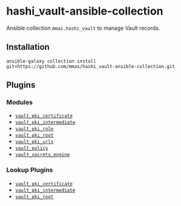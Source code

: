 # hashi_vault-ansible-collection

Ansible collection `mmas.hashi_vault` to manage Vault records.


## Installation

```
ansible-galaxy collection install git+https://github.com/mmas/hashi_vault-ansible-collection.git
````

## Plugins

### Modules

  - [`vault_pki_certificate`](https://github.com/mmas/hashi_vault-ansible-collection/tree/master/plugins/modules#vault_pki_certificate)
  - [`vault_pki_intermediate`](https://github.com/mmas/hashi_vault-ansible-collection/tree/master/plugins/modules#vault_pki_intermediate)
  - [`vault_pki_role`](https://github.com/mmas/hashi_vault-ansible-collection/tree/master/plugins/modules#vault_pki_role)
  - [`vault_pki_root`](https://github.com/mmas/hashi_vault-ansible-collection/tree/master/plugins/modules#vault_pki_root)
  - [`vault_pki_urls`](https://github.com/mmas/hashi_vault-ansible-collection/tree/master/plugins/modules#vault_pki_urls)
  - [`vault_policy`](https://github.com/mmas/hashi_vault-ansible-collection/tree/master/plugins/modules#vault_policy)
  - [`vault_secrets_engine`](https://github.com/mmas/hashi_vault-ansible-collection/tree/master/plugins/modules#vault_secrets_engine)


### Lookup Plugins

  - [`vault_pki_certificate`](https://github.com/mmas/hashi_vault-ansible-collection/tree/master/plugins/lookup#vault_pki_certificate)
  - [`vault_pki_intermediate`](https://github.com/mmas/hashi_vault-ansible-collection/tree/master/plugins/lookup#vault_pki_intermediate)
  - [`vault_pki_root`](https://github.com/mmas/hashi_vault-ansible-collection/tree/master/plugins/lookup#vault_pki_root)
